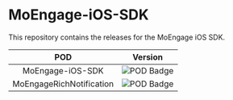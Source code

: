 # MoEngage-iOS-SDK

This repository contains the releases for the MoEngage iOS SDK.

| POD                      | Version                                                                                  |
|:------------------------:|:----------------------------------------------------------------------------------------:|
| MoEngage-iOS-SDK         | ![POD Badge](https://img.shields.io/cocoapods/v/MoEngage-iOS-SDK.svg?style=flat)         |
| MoEngageRichNotification | ![POD Badge](https://img.shields.io/cocoapods/v/MoEngageRichNotification.svg?style=flat) |

